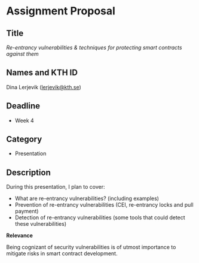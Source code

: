 # Assignment Proposal

## Title

_Re-entrancy vulnerabilities & techniques for protecting smart contracts against them_

## Names and KTH ID

Dina Lerjevik (lerjevik@kth.se)

## Deadline

- Week 4

## Category

- Presentation

## Description

During this presentation, I plan to cover:

* What are re-entrancy vulnerabilities? (including examples)
* Prevention of re-entrancy vulnerabilities (CEI, re-entrancy locks and pull payment)
* Detection of re-entrancy vulnerabilities (some tools that could detect these vulnerabilities)

**Relevance**

Being cognizant of security vulnerabilities is of utmost importance to mitigate risks in smart contract development.

